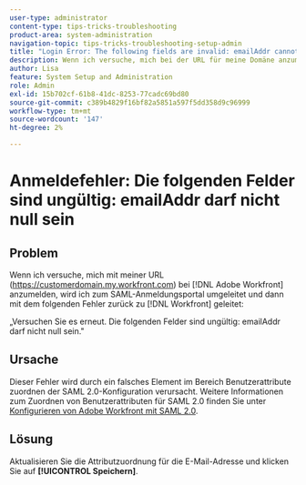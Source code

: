 ```yaml
---
user-type: administrator
content-type: tips-tricks-troubleshooting
product-area: system-administration
navigation-topic: tips-tricks-troubleshooting-setup-admin
title: "Login Error: The following fields are invalid: emailAddr cannot be null"
description: Wenn ich versuche, mich bei der URL für meine Domäne anzumelden, werde ich zum SAML-Anmeldungsportal umgeleitet und dann zurück zu  [!DNL Workfront] umgeleitet. Dabei wird ein Fehler ausgegeben, der besagt, dass das Feld emailAddr nicht null sein darf. [!DNL Adobe Workfront]
author: Lisa
feature: System Setup and Administration
role: Admin
exl-id: 15b702cf-61b8-41dc-8253-77cadc69bd80
source-git-commit: c389b4829f16bf82a5851a597f5dd358d9c96999
workflow-type: tm+mt
source-wordcount: '147'
ht-degree: 2%

---
```


# Anmeldefehler: Die folgenden Felder sind ungültig: emailAddr darf nicht null sein

## Problem

Wenn ich versuche, mich mit meiner URL (https://customerdomain.my.workfront.com) bei [!DNL Adobe Workfront] anzumelden, wird ich zum SAML-Anmeldungsportal umgeleitet und dann mit dem folgenden Fehler zurück zu [!DNL Workfront] geleitet:

„Versuchen Sie es erneut. Die folgenden Felder sind ungültig: emailAddr darf nicht null sein.&quot;

## Ursache

Dieser Fehler wird durch ein falsches Element im Bereich Benutzerattribute zuordnen der SAML 2.0-Konfiguration verursacht. Weitere Informationen zum Zuordnen von Benutzerattributen für SAML 2.0 finden Sie unter [Konfigurieren von Adobe Workfront mit SAML 2.0](../../administration-and-setup/add-users/single-sign-on/configure-workfront-saml-2.md).

## Lösung

Aktualisieren Sie die Attributzuordnung für die E-Mail-Adresse und klicken Sie auf **[!UICONTROL Speichern]**.
